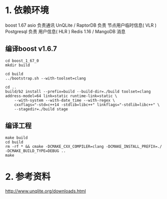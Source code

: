 
# 1. 依赖环境

boost 1.67               asio 负责通讯
UnQLite / RaptorDB       负责 节点用户临时信息( VLR )
Postgresql               负责 用户信息( HLR )
Redis 1.16 / MangoDB     消息




## 编译boost v1.6.7
```shell
cd boost_1_67_0
mkdir build

cd build
../bootstrap.sh --with-toolset=clang

cd ..
build/b2 install --prefix=build --build-dir=./build toolset=clang address-model=64 link=static runtime-link=static \
    --with-system --with-date_time --with-regex \
    cxxflags="-std=c++14 -stdlib=libc++" linkflags="-stdlib=libc++" \
    --stagedir=./build stage
```


## 编译工程

``` shell
make build
cd build
rm -rf * && cmake -DCMAKE_CXX_COMPILER=clang -DCMAKE_INSTALL_PREFIX=./ -DCMAKE_BUILD_TYPE=DEBUG ..
make
```



# 2. 参考资料
http://www.unqlite.org/downloads.html

